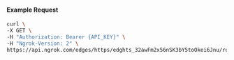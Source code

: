 <!-- Code generated for API Clients. DO NOT EDIT. -->

#### Example Request

```bash
curl \
-X GET \
-H "Authorization: Bearer {API_KEY}" \
-H "Ngrok-Version: 2" \
https://api.ngrok.com/edges/https/edghts_32awFm2x56nSK3bY5toOkei6Jnu/routes/edghtsrt_32awFoqP5pG8V1uwnkQhM0GDQnb/compression
```
